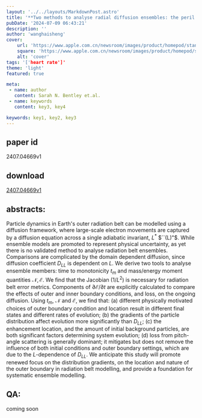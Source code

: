 ```yaml
---
layout: '../../layouts/MarkdownPost.astro'
title: '**Two methods to analyse radial diffusion ensembles: the peril of space- and time- dependent diffusion**'
pubDate: '2024-07-09 06:43:21'
description: ''
author: 'wanghaisheng'
cover:
    url: 'https://www.apple.com.cn/newsroom/images/product/homepod/standard/Apple-HomePod-hero-230118_big.jpg.large_2x.jpg'
    square: 'https://www.apple.com.cn/newsroom/images/product/homepod/standard/Apple-HomePod-hero-230118_big.jpg.large_2x.jpg'
    alt: 'cover'
tags: '['heart rate']' 
theme: 'light'
featured: true

meta:
 - name: author
   content: Sarah N. Bentley et.al.
 - name: keywords
   content: key3, key4

keywords: key1, key2, key3
---
```


## paper id
2407.04669v1
## download
[2407.04669v1](http://arxiv.org/abs/2407.04669v1)
## abstracts:
Particle dynamics in Earth's outer radiation belt can be modelled using a diffusion framework, where large-scale electron movements are captured by a diffusion equation across a single adiabatic invariant, $L^{*}$ $``(L)"$. While ensemble models are promoted to represent physical uncertainty, as yet there is no validated method to analyse radiation belt ensembles. Comparisons are complicated by the domain dependent diffusion, since diffusion coefficient $D_{LL}$ is dependent on $L$. We derive two tools to analyse ensemble members: time to monotonicity $t_m$ and mass/energy moment quantities $\mathcal{N}, \mathcal{E}$. We find that the Jacobian ($1/L^2$) is necessary for radiation belt error metrics. Components of $\partial\mathcal{E}/\partial t$ are explicitly calculated to compare the effects of outer and inner boundary conditions, and loss, on the ongoing diffusion. Using $t_m$, $\mathcal{N}$ and $\mathcal{E}$, we find that: (a) different physically motivated choices of outer boundary condition and location result in different final states and different rates of evolution; (b) the gradients of the particle distribution affect evolution more significantly than $D_{LL}$; (c) the enhancement location, and the amount of initial background particles, are both significant factors determining system evolution; (d) loss from pitch-angle scattering is generally dominant; it mitigates but does not remove the influence of both initial conditions and outer boundary settings, which are due to the $L$-dependence of $D_{LL}$. We anticipate this study will promote renewed focus on the distribution gradients, on the location and nature of the outer boundary in radiation belt modelling, and provide a foundation for systematic ensemble modelling.
## QA:
coming soon
